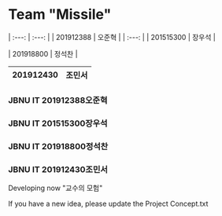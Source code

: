 # Team "Missile"
| :---: | :---: |
| 201912388 | 오준혁 |
| :---: |
| 201515300 | 장우석 |

| 201918800 | 정석찬 |

| 201912430 | 조민서 |
| :---: | :---: |


### JBNU IT 201912388오준혁
### JBNU IT 201515300장우석
### JBNU IT 201918800정석찬
### JBNU IT 201912430조민서

Developing now "교수의 모험"

If you have a new idea, please update the Project Concept.txt
